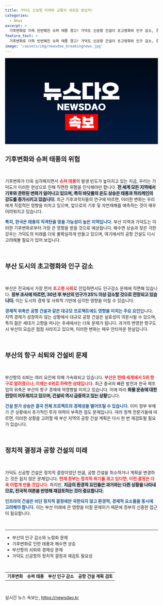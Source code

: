 ```yaml
---
title: 가덕도 신공항 미래와 교통의 새로운 중심지!
categories:
  - News
excerpt: >
  기후변화로 더욱 빈번해진 슈퍼 태풍 경고! 가덕도 신공항 건설이 초고령화와 인구 감소, 경제성 저하로 제동에 걸렸다. 바다와의 운명적 대결, 과연 공항 건설은 필요할까?
feature_text: >
  기후변화로 더욱 빈번해진 슈퍼 태풍 경고! 가덕도 신공항 건설이 초고령화와 인구 감소, 경제성 저하로 제동에 걸렸다. 바다와의 운명적 대결, 과연 공항 건설은 필요할까?
image: '/assets/img/newsdao_breakingnews.jpg'
---
```


<p><img src="/assets/img/newsdao_breakingnews.jpg" alt="firstkoreanews 속보" /></p>

<h2 data-ke-size="size26">기후변화와 슈퍼 태풍의 위험</h2>

<p data-ke-size="size16">&nbsp;</p>

<p>기후변화가 더욱 심각해지면서 <b><span style="color: #ee2323;">슈퍼 태풍</span></b>의 발생 빈도가 높아지고 있는 지금, 우리는 가덕도가 이러한 현상으로 인해 직면한 위험을 인식해야만 합니다. <b><span style="background-color: #21538527;">전 세계 모든 지역에서 기후와 관련된 변화가 일어나고 있으며, 특히 바닷물의 온도 상승은 태풍과 허리케인의 강도를 증가시키고 있습니다.</span></b> 최근 기후과학자들의 연구에 따르면, 이러한 변화는 우리에게 직접적인 영향을 미치고 있으며, 앞으로의 기후 및 자연재해를 예측하는 것이 매우 어려워지고 있습니다.</p>

<p><b><span style="color: #1a5490;">특히, 한국은 태풍의 직격탄을 맞을 가능성이 높은 지역입니다.</span></b> 부산 지역과 가덕도는 이러한 기후변화로부터 가장 큰 영향을 받을 것으로 예상됩니다. 해수면 상승과 잦은 극한 강우는 가덕도의 미래를 더욱 불확실하게 만들고 있으며, 여기에서의 공항 건설도 다시 고려해볼 필요가 있어 보입니다.</p>

<p data-ke-size="size16">&nbsp;</p>

<h2 data-ke-size="size26">부산 도시의 초고령화와 인구 감소</h2>

<p data-ke-size="size16">&nbsp;</p>

<p>부산은 전국에서 가장 먼저 <b><span style="color: #ee2323;">초고령 사회</span></b>로 진입하면서도 인구감소 문제에 직면해 있습니다. <b><span style="background-color: #21538527;">정부 조사에 따르면, 30년 후 부산의 인구가 25% 이상 감소할 것으로 전망되고 있습니다.</span></b> 이는 도시의 경제 및 사회적 기반에 심각한 영향을 미칠 수 있습니다. </p>

<p><b><span style="color: #1a5490;">경제적 위축은 공항 건설과 같은 대규모 프로젝트에도 영향을 미치는 주요 요인</span></b>입니다. 지역 경제가 성장하지 않는 상황에서 대규모 공항 건설은 실효성이 의문시될 수 있으며, 특히 젊은 세대가 고향을 떠나는 추세에서는 더욱 문제가 됩니다. 과거의 번영한 항구도시 부산의 모습은 점점 사라지고 있으며, 이러한 변화는 매우 안타까운 현실입니다.</p>

<p data-ke-size="size16">&nbsp;</p>

<h2 data-ke-size="size26">부산의 항구 쇠퇴와 건설비 문제</h2>

<p data-ke-size="size16">&nbsp;</p>

<p>부산항의 쇠퇴는 여러 요인에 의해 가속화되고 있습니다. <b><span style="color: #ee2323;">부산은 한때 세계에서 5위 항구로 알려졌으나, 이제는 6위로 하락한 상태입니다.</span></b> 최근 중국의 빠른 발전과 한국 제조업의 위축은 부산의 항구 경제에 악영향을 미치고 있습니다. 이에 따라 <b><span style="background-color: #21538527;">화물 운송에 대한 전망이 어두워지고 있으며, 건설비 역시 급증하고 있는 상황</span></b>입니다.</p>

<p><b><span style="color: #1a5490;">건설 원가 상승은 결국 전체 프로젝트의 경제성을 떨어뜨릴 수 있습니다.</span></b> 이미 정부 부채가 큰 상황에서 추가적인 투자 여력이 부족한 점도 문제입니다. 여러 정책 전문가들에 따르면, 이러한 상황을 고려할 때 부산 지역의 공항 건설 계획은 다시 한 번 재검토될 필요가 있습니다.</p>

<p data-ke-size="size16">&nbsp;</p>

<h2 data-ke-size="size26">정치적 결정과 공항 건설의 미래</h2>

<p data-ke-size="size16">&nbsp;</p>

<p>가덕도 신공항 건설은 정치적 결정이었던 만큼, 공항 건설을 취소하거나 계획을 변경하는 것은 쉽지 않은 문제입니다. <b><span style="color: #ee2323;">현재 정부는 정치적 위기를 겪고 있다면, 이런 결정은 더욱 어렵게 만들 것입니다.</span></b> 하지만, <b><span style="background-color: #21538527;">지금의 환경적 요인들은 과거와는 다른 상황을 나타내므로, 전국적 여론을 반영해 재검토하는 것이 중요합니다.</span></b> </p>

<p><b><span style="color: #1a5490;">인프라의 건설은 비단 정치적 결정에만 국한되지 않고 환경적, 경제적 요소들을 동시에 고려해야 합니다.</span></b> 이는 부산 미래에 큰 영향을 미칠 문제이기 때문에 정부의 신중한 접근이 필요합니다.  </p>

<p data-ke-size="size16">&nbsp;</p>

<hr>

<ul>
  <li>부산의 인구 감소와 노령화 문제</li>
  <li>기후변화로 인한 태풍과 해수면 상승</li>
  <li>부산항의 쇠퇴와 경제성 문제</li>
  <li>가덕도 신공항의 정치적 결정과 재검토 필요성</li>
</ul>

<p data-ke-size="size16">&nbsp;</p>

<table style="width: 100%;">
  <tr>
    <td style="text-align: center; height: 17px;"><b>기후변화</b></td>
    <td style="text-align: center; height: 17px;"><b>슈퍼 태풍</b></td>
    <td style="text-align: center; height: 17px;"><b>부산 인구 감소</b></td>
    <td style="text-align: center; height: 17px;"><b>공항 건설 계획 검토</b></td>
  </tr>
</table>

<p data-ke-size="size16">&nbsp;</p>
실시간 뉴스 속보는, <a href="https://newsdao.kr" rel="dofollow">https://newsdao.kr</a>


